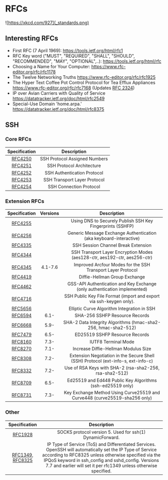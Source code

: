 # RFCs

![https://xkcd.com/927](_standards.png)

## Interesting RFCs

- First RFC (7 April 1969): <https://tools.ietf.org/html/rfc1>
- RFC Key word ("MUST", "REQUIRED", "SHALL", "SHOULD", "RECOMMENDED", "MAY", "OPTIONAL",..): <https://tools.ietf.org/html/rfc>
- Choosing a Name for Your Computer: <https://www.rfc-editor.org/rfc/rfc1178>
- The Twelve Networking Truths <https://www.rfc-editor.org/rfc/rfc1925>
- The Hyper Text Coffee Pot Control Protocol for Tea Efflux Appliances <https://www.rfc-editor.org/rfc/rfc7168> (Updates [RFC 2324](https://www.rfc-editor.org/rfc/rfc2324))
- IP over Avian Carriers with Quality of Service <https://datatracker.ietf.org/doc/html/rfc2549>
- Special-Use Domain 'home.arpa.' <https://datatracker.ietf.org/doc/html/rfc8375>

## SSH

### Core RFCs

|                 Specification                  |          Description          |
|:----------------------------------------------:|:-----------------------------:|
| [RFC4250](https://tools.ietf.org/html/rfc4250) | SSH Protocol Assigned Numbers |
| [RFC4251](https://tools.ietf.org/html/rfc4251) |   SSH Protocol Architecture   |
| [RFC4252](https://tools.ietf.org/html/rfc4252) |  SSH Authentication Protocol  |
| [RFC4253](https://tools.ietf.org/html/rfc4253) | SSH Transport Layer Protocol  |
| [RFC4254](https://tools.ietf.org/html/rfc4254) |    SSH Connection Protocol    |

### Extension RFCs

|                 Specification                  | Versions |                                    Description                                    |
|:----------------------------------------------:|:--------:|:---------------------------------------------------------------------------------:|
| [RFC4255](https://tools.ietf.org/html/rfc4255) |          |            Using DNS to Securely Publish SSH Key Fingerprints (SSHFP)             |
| [RFC4256](https://tools.ietf.org/html/rfc4256) |          |        Generic Message Exchange Authentication (aka keyboard-interactive)         |
| [RFC4335](https://tools.ietf.org/html/rfc4335) |          |                        SSH Session Channel Break Extension                        |
| [RFC4344](https://tools.ietf.org/html/rfc4344) |          |     SSH Transport Layer Encryption Modes (aes128-ctr, aes192-ctr, aes256-ctr)     |
| [RFC4345](https://tools.ietf.org/html/rfc4345) | 4.1-7.6  |            Improved Arcfour Modes for the SSH Transport Layer Protocol            |
| [RFC4419](https://tools.ietf.org/html/rfc4419) |          |                           Diffie-Hellman Group Exchange                           |
| [RFC4462](https://tools.ietf.org/html/rfc4462) |          |     GSS-API Authentication and Key Exchange (only authentication implemented)     |
| [RFC4716](https://tools.ietf.org/html/rfc4716) |          |        SSH Public Key File Format (import and export via ssh-keygen only).        |
| [RFC5656](https://tools.ietf.org/html/rfc5656) |          |                    Elliptic Curve Algorithm Integration in SSH                    |
| [RFC6594](https://tools.ietf.org/html/rfc6594) |   6.1-   |                          SHA-256 SSHFP Resource Records                           |
| [RFC6668](https://tools.ietf.org/html/rfc6668) |   5.9-   |          SHA-2 Data Integrity Algorithms (hmac-sha2-256, hmac-sha2-512)           |
| [RFC7479](https://tools.ietf.org/html/rfc7479) |   6.5-   |                          ED25519 SSHFP Resource Records                           |
| [RFC8160](https://tools.ietf.org/html/rfc8160) |   7.3-   |                                IUTF8 Terminal Mode                                |
| [RFC8270](https://tools.ietf.org/html/rfc8270) |   7.1-   |                       Increase Diffie-Hellman Modulus Size                        |
| [RFC8308](https://tools.ietf.org/html/rfc8308) |   7.2-   | Extension Negotiation in the Secure Shell (SSH) Protocol (ext-info-s, ext-info-c) |
| [RFC8332](https://tools.ietf.org/html/rfc8332) |   7.2-   |              Use of RSA Keys with SHA-2 (rsa-sha2-256, rsa-sha2-512)              |
| [RFC8709](https://tools.ietf.org/html/rfc8709) |   6.5-   |            Ed25519 and Ed448 Public Key Algorithms (ssh-ed25519 only)             |
| [RFC8731](https://tools.ietf.org/html/rfc8731) |   7.3-   |    Key Exchange Method Using Curve25519 and Curve448 (curve25519-sha256 only)     |

### Other

|                                         Specification                                          |                                                                                                                                          Description                                                                                                                                          |
|:----------------------------------------------------------------------------------------------:|:---------------------------------------------------------------------------------------------------------------------------------------------------------------------------------------------------------------------------------------------------------------------------------------------:|
|                         [RFC1928](https://tools.ietf.org/html/rfc1928)                         |                                                                                                                  SOCKS protocol version 5.  Used for ssh(1) DynamicForward.                                                                                                                   |
| [RFC1349](https://tools.ietf.org/html/rfc1349), [RFC8325](https://tools.ietf.org/html/rfc8325) | IP Type of Service (ToS) and Differentiated Services. OpenSSH will automatically set the IP Type of Service according to RFC8325 unless otherwise specified via the IPQoS keyword in ssh_config and sshd_config. Versions 7.7 and earlier will set it per rfc1349 unless otherwise specified. |
